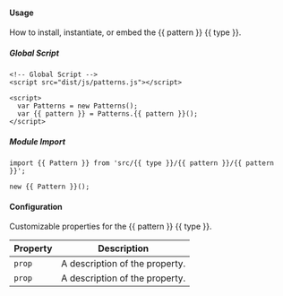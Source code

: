 #### Usage

How to install, instantiate, or embed the {{ pattern }} {{ type }}.

##### Global Script

    <!-- Global Script -->
    <script src="dist/js/patterns.js"></script>

    <script>
      var Patterns = new Patterns();
      var {{ pattern }} = Patterns.{{ pattern }}();
    </script>

##### Module Import

    import {{ Pattern }} from 'src/{{ type }}/{{ pattern }}/{{ pattern }}';

    new {{ Pattern }}();

#### Configuration

Customizable properties for the {{ pattern }} {{ type }}.

Property | Description
---------|-
`prop`   | A description of the property.
`prop`   | A description of the property.
